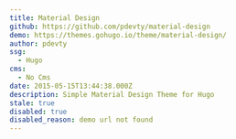 ```yaml
---
title: Material Design
github: https://github.com/pdevty/material-design
demo: https://themes.gohugo.io/theme/material-design/
author: pdevty
ssg:
  - Hugo
cms:
  - No Cms
date: 2015-05-15T13:44:38.000Z
description: Simple Material Design Theme for Hugo
stale: true
disabled: true
disabled_reason: demo url not found
---
```

